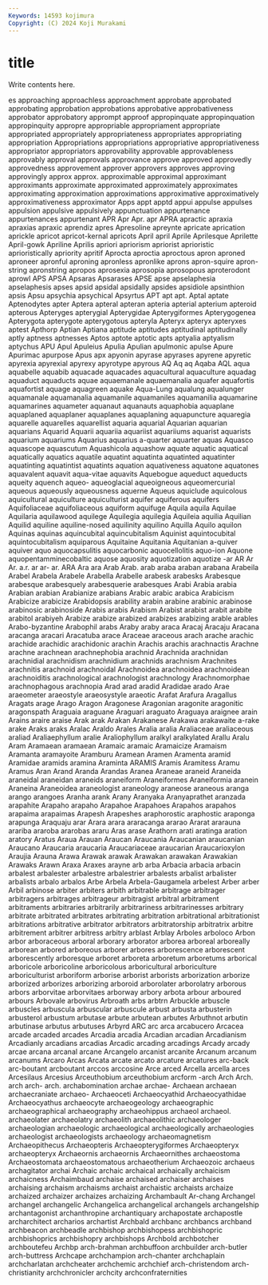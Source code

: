 ```yaml
---
Keywords: 14593 kojimura
Copyright: (C) 2024 Koji Murakami
---
```


# title

Write contents here.



es approaching approachless
approachment approbate approbated approbating approbation approbations approbative approbativeness approbator approbatory
apprompt approof appropinquate appropinquation appropinquity appropre appropriable appropriament appropriate appropriated
appropriately appropriateness appropriates appropriating appropriation Appropriations appropriations appropriative appropriativeness appropriator
appropriators approvability approvable approvableness approvably approval approvals approvance approve approved
approvedly approvedness approvement approver approvers approves approving approvingly approx approx.
approximable approximal approximant approximants approximate approximated approximately approximates approximating approximation
approximations approximative approximatively approximativeness approximator Apps appt apptd appui appulse
appulses appulsion appulsive appulsively appunctuation appurtenance appurtenances appurtenant APR Apr
Apr. apr APRA apractic apraxia apraxias apraxic aprendiz apres Apresoline
apreynte apricate aprication aprickle apricot apricot-kernal apricots April april Aprile
Aprilesque Aprilette April-gowk Apriline Aprilis apriori apriorism apriorist aprioristic aprioristically
apriority apritif Aprocta aproctia aproctous apron aproned aproneer apronful aproning
apronless apronlike aprons apron-squire apron-string apronstring apropos aprosexia aprosopia aprosopous
aproterodont aprowl APS APSA Apsaras Apsarases APSE apse apselaphesia apselaphesis
apses apsid apsidal apsidally apsides apsidiole apsinthion apsis Apsu apsychia
apsychical Apsyrtus APT apt apt. Aptal aptate Aptenodytes apter Aptera
apteral apteran apteria apterial apterium apteroid apterous Apteryges apterygial Apterygidae
Apterygiformes Apterygogenea Apterygota apterygote apterygotous apteryla Apteryx apteryx apteryxes aptest
Apthorp Aptian Aptiana aptitude aptitudes aptitudinal aptitudinally aptly aptness aptnesses
Aptos aptote aptotic apts aptyalia aptyalism aptychus APU Apul Apuleius
Apulia Apulian apulmonic apulse Apure Apurimac apurpose Apus apx apyonin
apyrase apyrases apyrene apyretic apyrexia apyrexial apyrexy apyrotype apyrous AQ
Aq aq Aqaba AQL aqua aquabelle aquabib aquacade aquacades aquacultural
aquaculture aquadag aquaduct aquaducts aquae aquaemanale aquaemanalia aquafer aquafortis aquafortist
aquage aquagreen aquake Aqua-Lung aqualung aqualunger aquamanale aquamanalia aquamanile aquamaniles
aquamanilia aquamarine aquamarines aquameter aquanaut aquanauts aquaphobia aquaplane aquaplaned aquaplaner
aquaplanes aquaplaning aquapuncture aquaregia aquarelle aquarelles aquarellist aquaria aquarial Aquarian
aquarian aquarians Aquarid Aquarii aquariia aquariist aquariiums aquarist aquarists aquarium
aquariums Aquarius aquarius a-quarter aquarter aquas Aquasco aquascope aquascutum Aquashicola
aquashow aquate aquatic aquatical aquatically aquatics aquatile aquatint aquatinta aquatinted
aquatinter aquatinting aquatintist aquatints aquation aquativeness aquatone aquatones aquavalent aquavit
aqua-vitae aquavits Aquebogue aqueduct aqueducts aqueity aquench aqueo- aqueoglacial aqueoigneous
aqueomercurial aqueous aqueously aqueousness aquerne Aqueus aquiclude aquicolous aquicultural aquiculture
aquiculturist aquifer aquiferous aquifers Aquifoliaceae aquifoliaceous aquiform aquifuge Aquila aquila
Aquilae Aquilaria aquilawood aquilege Aquilegia aquilegia Aquileia aquilia Aquilian Aquilid
aquiline aquiline-nosed aquilinity aquilino Aquilla Aquilo aquilon Aquinas aquinas aquincubital
aquincubitalism Aquinist aquintocubital aquintocubitalism aquiparous Aquitaine Aquitania Aquitanian a-quiver aquiver
aquo aquocapsulitis aquocarbonic aquocellolitis aquo-ion Aquone aquopentamminecobaltic aquose aquosity aquotization
aquotize -ar AR Ar Ar. a.r. ar ar- ar. ARA
Ara ara Arab Arab. arab araba araban arabana Arabeila Arabel
Arabela Arabele Arabella Arabelle arabesk arabesks Arabesque arabesque arabesquely arabesquerie
arabesques Arabi Arabia arabia Arabian arabian Arabianize arabians Arabic arabic
arabica Arabicism Arabicize arabicize Arabidopsis arability arabin arabine arabinic arabinose
arabinosic arabinoside Arabis arabis Arabism Arabist arabist arabit arabite arabitol
arabiyeh Arabize arabize arabized arabizes arabizing arable arables Arabo-byzantine Arabophil
arabs Araby araby araca Aracaj Aracaju Aracana aracanga aracari Aracatuba
arace Araceae araceous arach arache arachic arachide arachidic arachidonic arachin
Arachis arachis arachnactis Arachne arachne arachnean arachnephobia arachnid Arachnida arachnidan
arachnidial arachnidism arachnidium arachnids arachnism Arachnites arachnitis arachnoid arachnoidal Arachnoidea
arachnoidea arachnoidean arachnoiditis arachnological arachnologist arachnology Arachnomorphae arachnophagous arachnopia Arad
arad aradid Aradidae arado Arae araeometer araeostyle araeosystyle araeotic Arafat
Arafura Aragallus Aragats arage Arago Aragon Aragonese Aragonian aragonite aragonitic
aragonspath Araguaia araguane Araguari araguato Araguaya araignee arain Arains araire
araise Arak arak Arakan Arakanese Arakawa arakawaite a-rake arake Araks
araks Aralac Araldo Arales Aralia aralia Araliaceae araliaceous araliad Araliaephyllum
aralie Araliophyllum aralkyl aralkylated Arallu Aralu Aram Aramaean aramaean Aramaic
aramaic Aramaicize Aramaism Aramanta aramayoite Aramburu Aramean Aramen Aramenta aramid
Aramidae aramids aramina Araminta ARAMIS Aramis Aramitess Aramu Aramus Aran
Arand Aranda Arandas Aranea Araneae araneid Araneida araneidal araneidan araneids
araneiform Araneiformes Araneiformia aranein Araneina Araneoidea araneologist araneology araneose araneous
aranga arango arangoes Aranha arank Arany Aranyaka Aranyaprathet aranzada arapahite
Arapaho arapaho Arapahoe Arapahoes Arapahos arapahos arapaima arapaimas Arapesh Arapeshes
araphorostic araphostic araponga arapunga Araquaju arar Arara arara araracanga ararao
Ararat ararauna arariba araroba ararobas araru Aras arase Arathorn arati
aratinga aration aratory Aratus Araua Arauan Araucan Araucania Araucanian araucanian
Araucano Araucaria araucaria Araucariaceae araucarian Araucarioxylon Araujia Arauna Arawa Arawak
arawak Arawakan arawakan Arawakian Arawaks Arawn Araxa Araxes arayne arb
arba Arbacia arbacia arbacin arbalest arbalester arbalestre arbalestrier arbalests arbalist
arbalister arbalists arbalo arbalos Arbe Arbela Arbela-Gaugamela arbelest Arber arber
Arbil arbinose arbiter arbiters arbith arbitrable arbitrage arbitrager arbitragers arbitrages
arbitrageur arbitragist arbitral arbitrament arbitraments arbitraries arbitrarily arbitrariness arbitrarinesses arbitrary
arbitrate arbitrated arbitrates arbitrating arbitration arbitrational arbitrationist arbitrations arbitrative arbitrator
arbitrators arbitratorship arbitratrix arbitre arbitrement arbitrer arbitress arbitry arblast Arblay
Arboles arboloco Arbon arbor arboraceous arboral arborary arborator arborea arboreal
arboreally arborean arbored arboreous arborer arbores arborescence arborescent arborescently arboresque
arboret arboreta arboretum arboretums arborical arboricole arboricoline arboricolous arboricultural arboriculture
arboriculturist arboriform arborise arborist arborists arborization arborize arborized arborizes arborizing
arboroid arborolater arborolatry arborous arbors arborvitae arborvitaes arborway arbory arbota
arbour arboured arbours Arbovale arbovirus Arbroath arbs arbtrn Arbuckle arbuscle
arbuscles arbuscula arbuscular arbuscule arbust arbusta arbusterin arbusterol arbustum arbutase
arbute arbutean arbutes Arbuthnot arbutin arbutinase arbutus arbutuses Arbyrd ARC
arc arca arcabucero Arcacea arcade arcaded arcades Arcadia arcadia Arcadian
arcadian Arcadianism Arcadianly arcadians arcadias Arcadic arcading arcadings Arcady arcady
arcae arcana arcanal arcane Arcangelo arcanist arcanite Arcanum arcanum arcanums
Arcaro Arcas Arcata arcate arcato arcature arcatures arc-back arc-boutant arcboutant
arccos arccosine Arce arced Arcella arcella arces Arcesilaus Arcesius Arceuthobium
arceuthobium arcform -arch Arch Arch. arch arch- arch. archabomination archae
archae- Archaean archaean archaecraniate archaeo- Archaeoceti Archaeocyathid Archaeocyathidae Archaeocyathus archaeocyte
archaeogeology archaeographic archaeographical archaeography archaeohippus archaeol archaeol. archaeolater archaeolatry archaeolith
archaeolithic archaeologer archaeologian archaeologic archaeological archaeologically archaeologies archaeologist archaeologists archaeology
archaeomagnetism Archaeopithecus Archaeopteris Archaeopterygiformes Archaeopteryx archaeopteryx Archaeornis archaeornis Archaeornithes archaeostoma
Archaeostomata archaeostomatous archaeotherium Archaeozoic archaeus archagitator archai Archaic archaic archaical
archaically archaicism archaicness Archaimbaud archaise archaised archaiser archaises archaising archaism
archaisms archaist archaistic archaists archaize archaized archaizer archaizes archaizing Archambault
Ar-chang Archangel archangel archangelic Archangelica archangelical archangels archangelship archantagonist archanthropine
archantiquary archapostate archapostle archarchitect archarios archartist Archbald archbanc archbancs archband
archbeacon archbeadle archbishop archbishopess archbishopric archbishoprics archbishopry archbishops Archbold archbotcher
archboutefeu Archbp arch-brahman archbuffoon archbuilder arch-butler arch-buttress Archcape archchampion arch-chanter
archchaplain archcharlatan archcheater archchemic archchief arch-christendom arch-christianity archchronicler archcity archconfraternities
